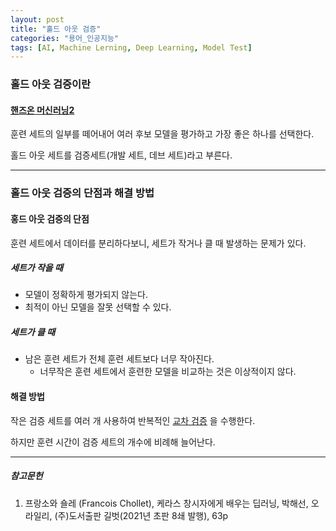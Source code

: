 ```yaml
---
layout: post
title: "홀드 아웃 검증"
categories: "용어_인공지능"
tags: [AI, Machine Lerning, Deep Learning, Model Test]
---
```


### 홀드 아웃 검증이란

#### [핸즈온 머신러닝2](https://tensorflow.blog/핸즈온-머신러닝-1장2장/1-4-머신러닝의-주요-도전-과제/)

훈련 세트의 일부를 떼어내어 여러 후보 모델을 평가하고 가장 좋은 하나를 선택한다.

홀드 아웃 세트를 검증세트(개발 세트, 데브 세트)라고 부른다.

---

### 홀드 아웃 검증의 단점과 해결 방법

#### 홍드 아웃 검증의 단점

훈련 세트에서 데이터를 분리하다보니, 세트가 작거나 클 때 발생하는 문제가 있다.

##### 세트가 작을 때

* 모델이 정확하게 평가되지 않는다.
* 최적이 아닌 모델을 잘못 선택할 수 있다.

##### 세트가 클 때

* 남은 훈련 세트가 전체 훈련 세트보다 너무 작아진다.
  * 너무작은 훈련 세트에서 훈련한 모델을 비교하는 것은 이상적이지 않다.

#### 해결 방법

작은 검증 세트를 여러 개 사용하여 반복적인 [교차 검증](https://maizer2.github.io/용어_인공지능/2022/02/06/교차-검증.html) 을 수행한다.

하지만 훈련 시간이 검증 세트의 개수에 비례해 늘어난다.

---

##### 참고문헌

1) 프랑소와 숄레 (Francois Chollet), 케라스 창시자에게 배우는 딥러닝, 박해선, 오라일리, (주)도서출판 길벗(2021년 초판 8쇄 발행), 63p
